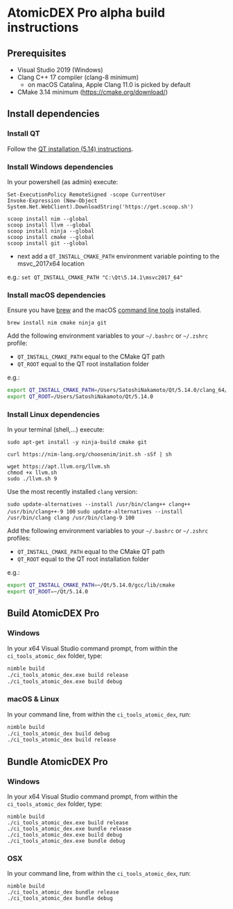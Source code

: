 # AtomicDEX Pro alpha build instructions

## Prerequisites

- Visual Studio 2019 (Windows)
- Clang C++ 17 compiler (clang-8 minimum)
    - on macOS Catalina, Apple Clang 11.0 is picked by default 
- CMake 3.14 minimum (https://cmake.org/download/)

## Install dependencies

### Install QT

Follow the [QT installation (5.14) instructions](https://www.qt.io/download). 


### Install Windows dependencies

In your powershell (as admin) execute: 

```
Set-ExecutionPolicy RemoteSigned -scope CurrentUser
Invoke-Expression (New-Object System.Net.WebClient).DownloadString('https://get.scoop.sh')

scoop install nim --global
scoop install llvm --global
scoop install ninja --global
scoop install cmake --global
scoop install git --global
```

- next add a `QT_INSTALL_CMAKE_PATH` environment variable pointing to the msvc_2017x64 location

e.g.: `set QT_INSTALL_CMAKE_PATH "C:\Qt\5.14.1\msvc2017_64"`


### Install macOS dependencies

Ensure you have [brew](https://brew.sh) and the macOS [command line tools](https://developer.apple.com/downloads) installed.

```shell
brew install nim cmake ninja git
```

Add the following environment variables to your `~/.bashrc` or `~/.zshrc` profile:
 * `QT_INSTALL_CMAKE_PATH` equal to the CMake QT path
 * `QT_ROOT` equal to the QT root installation folder


e.g.:
```bash
export QT_INSTALL_CMAKE_PATH=/Users/SatoshiNakamoto/Qt/5.14.0/clang_64/lib/cmake
export QT_ROOT=/Users/SatoshiNakamoto/Qt/5.14.0
```

### Install Linux dependencies

In your terminal (shell,...) execute:

```shell
sudo apt-get install -y ninja-build cmake git

curl https://nim-lang.org/choosenim/init.sh -sSf | sh

wget https://apt.llvm.org/llvm.sh
chmod +x llvm.sh
sudo ./llvm.sh 9
```

Use the most recently installed `clang` version:

`sudo update-alternatives --install /usr/bin/clang++ clang++ /usr/bin/clang++-9 100`
`sudo update-alternatives --install /usr/bin/clang clang /usr/bin/clang-9 100`


Add the following environment variables to your `~/.bashrc` or `~/.zshrc` profiles:
 * `QT_INSTALL_CMAKE_PATH` equal to the CMake QT path
 * `QT_ROOT` equal to the QT root installation folder

e.g.:
```bash
export QT_INSTALL_CMAKE_PATH=~/Qt/5.14.0/gcc/lib/cmake
export QT_ROOT=~/Qt/5.14.0
```

## Build AtomicDEX Pro 

### Windows

In your x64 Visual Studio command prompt, from within the `ci_tools_atomic_dex` folder, type:

```bash
nimble build
./ci_tools_atomic_dex.exe build release
./ci_tools_atomic_dex.exe build debug
```

### macOS & Linux

In your command line, from within the `ci_tools_atomic_dex`, run:

```bash
nimble build
./ci_tools_atomic_dex build debug
./ci_tools_atomic_dex build release
```

## Bundle AtomicDEX Pro

### Windows

In your x64 Visual Studio command prompt, from within the `ci_tools_atomic_dex` folder, type:

```
nimble build
./ci_tools_atomic_dex.exe build release
./ci_tools_atomic_dex.exe bundle release
./ci_tools_atomic_dex.exe build debug
./ci_tools_atomic_dex.exe bundle debug
```

### OSX

In your command line, from within the `ci_tools_atomic_dex`, run:

```
nimble build
./ci_tools_atomic_dex bundle release
./ci_tools_atomic_dex bundle debug
```


